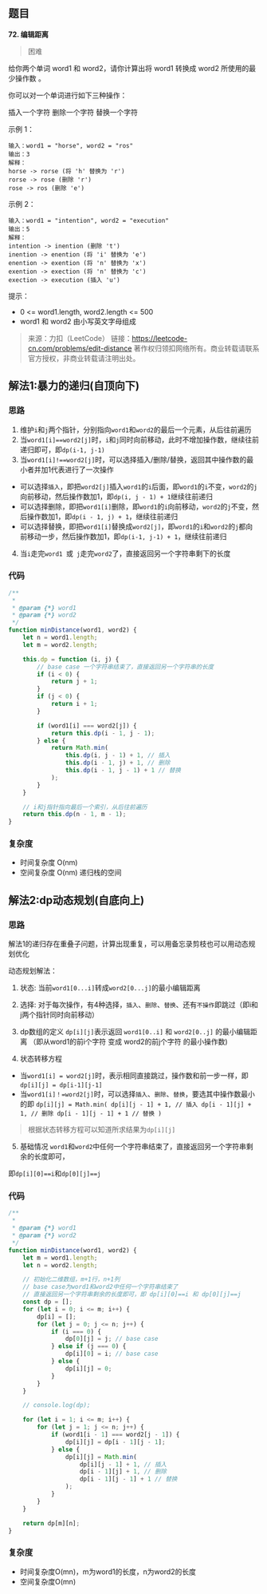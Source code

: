 ## 题目
**72. 编辑距离**
>困难

给你两个单词 word1 和 word2，请你计算出将 word1 转换成 word2 所使用的最少操作数 。

你可以对一个单词进行如下三种操作：

插入一个字符
删除一个字符
替换一个字符
 

示例 1：
```
输入：word1 = "horse", word2 = "ros"
输出：3
解释：
horse -> rorse (将 'h' 替换为 'r')
rorse -> rose (删除 'r')
rose -> ros (删除 'e')
```
示例 2：
```
输入：word1 = "intention", word2 = "execution"
输出：5
解释：
intention -> inention (删除 't')
inention -> enention (将 'i' 替换为 'e')
enention -> exention (将 'n' 替换为 'x')
exention -> exection (将 'n' 替换为 'c')
exection -> execution (插入 'u')
```

提示：

* 0 <= word1.length, word2.length <= 500
* word1 和 word2 由小写英文字母组成

>来源：力扣（LeetCode）
链接：https://leetcode-cn.com/problems/edit-distance
著作权归领扣网络所有。商业转载请联系官方授权，非商业转载请注明出处。

## 解法1:暴力的递归(自顶向下)
### 思路
1. 维护`i`和`j`两个指针，分别指向`word1`和`word2`的最后一个元素，从后往前遍历
2. 当`word1[i]==word2[j]`时，`i`和`j`同时向前移动，此时不增加操作数，继续往前递归即可，即`dp(i-1, j-1)`
3. 当`word1[i]!==word2[j]`时，可以选择插入/删除/替换，返回其中操作数的最小者并加1代表进行了一次操作
* 可以选择`插入`，即把`word2[j]`插入`word1`的`i`后面，即`word1`的`i`不变，`word2`的`j`向前移动，然后操作数加1，即`dp(i, j - 1) + 1`继续往前递归
* 可以选择删除，即把`word1[i]`删除，即`word1`的`i`向前移动，`word2`的`j`不变，然后操作数加1，即`dp(i - 1, j) + 1`，继续往前递归
* 可以选择替换，即把`word1[i]`替换成`word2[j]`，即`word1`的`i`和`word2`的`j`都向前移动一步，然后操作数加1，即`dp(i-1, j-1) + 1`，继续往前递归
4. 当`i`走完`word1 `或` j`走完`word2`了，直接返回另一个字符串剩下的长度


### 代码
```javascript
/**
 * 
 * @param {*} word1 
 * @param {*} word2 
 */
function minDistance(word1, word2) {
    let n = word1.length;
    let m = word2.length;

    this.dp = function (i, j) {
        // base case 一个字符串结束了，直接返回另一个字符串的长度
        if (i < 0) {
            return j + 1;
        }
        if (j < 0) {
            return i + 1;
        }

        if (word1[i] === word2[j]) {
            return this.dp(i - 1, j - 1);
        } else {
            return Math.min(
                this.dp(i, j - 1) + 1, // 插入
                this.dp(i - 1, j) + 1, // 删除
                this.dp(i - 1, j - 1) + 1 // 替换
            );
        }
    }

    // i和j指针指向最后一个索引，从后往前遍历
    return this.dp(n - 1, m - 1);
}
```
### 复杂度
* 时间复杂度 O(nm)
* 空间复杂度 O(nm) 递归栈的空间

## 解法2:dp动态规划(自底向上)
### 思路
解法1的递归存在重叠子问题，计算出现重复，可以用备忘录剪枝也可以用动态规划优化

动态规划解法：
1. 状态: 当前`word1[0...i]`转成`word2[0...j]`的最小编辑距离

2. 选择: 对于每次操作，有4种选择，`插入`、`删除`、`替换`、还有`不操作`即跳过（即i和j两个指针同时向前移动）

3. dp数组的定义
`dp[i][j]`表示返回 `word1[0..i]` 和 `word2[0..j]` 的最小编辑距离
（即从word1的前i个字符 变成 word2的前j个字符 的最小操作数)

4. 状态转移方程
* 当`word1[i] = word2[j]`时，表示相同直接跳过，操作数和前一步一样，即`dp[i][j] = dp[i-1][j-1]`
* 当`word1[i]！=word2[j]`时，可以选择`插入`、`删除`、`替换`，要选其中操作数最小的即
`dp[i][j] = Math.min(
    dp[i][j - 1] + 1, // 插入
    dp[i - 1][j] + 1, // 删除
    dp[i - 1][j - 1] + 1 // 替换
)`
>根据状态转移方程可以知道所求结果为`dp[i][j]`
5. 基础情况
  `word1`和`word2`中任何一个字符串结束了，直接返回另一个字符串剩余的长度即可，

  即`dp[i][0]==i`和`dp[0][j]==j`

### 代码
```javascript
/**
 * 
 * @param {*} word1
 * @param {*} word2
 */
function minDistance(word1, word2) {
    let m = word1.length;
    let n = word2.length;

    // 初始化二维数组，m+1行，n+1列
    // base case为word1和word2中任何一个字符串结束了
    // 直接返回另一个字符串剩余的长度即可，即 dp[i][0]==i 和 dp[0][j]==j
    const dp = [];
    for (let i = 0; i <= m; i++) {
        dp[i] = [];
        for (let j = 0; j <= n; j++) {
            if (i === 0) {
                dp[0][j] = j; // base case
            } else if (j === 0) {
                dp[i][0] = i; // base case
            } else {
                dp[i][j] = 0;
            }
        }
    }

    // console.log(dp);

    for (let i = 1; i <= m; i++) {
        for (let j = 1; j <= n; j++) {
            if (word1[i - 1] === word2[j - 1]) {
                dp[i][j] = dp[i - 1][j - 1];
            } else {
                dp[i][j] = Math.min(
                    dp[i][j - 1] + 1, // 插入
                    dp[i - 1][j] + 1, // 删除
                    dp[i - 1][j - 1] + 1 // 替换
                );
            }
        }
    }

    return dp[m][n];
}
```
### 复杂度
* 时间复杂度O(mn)，m为word1的长度，n为word2的长度
* 空间复杂度O(mn)

